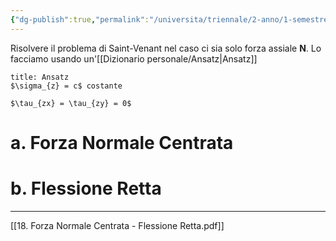 ```yaml
---
{"dg-publish":true,"permalink":"/universita/triennale/2-anno/1-semestre/scienza-delle-costruzioni/appunti/18-sv-forza-normale-centrata-and-flessione-retta/"}
---
```



Risolvere il problema di Saint-Venant nel caso ci sia solo forza assiale $\mathbf{N}$.
Lo facciamo usando un'[[Dizionario personale/Ansatz\|Ansatz]]

```ad-success
title: Ansatz
$\sigma_{z} = c$ costante

$\tau_{zx} = \tau_{zy} = 0$

```

# a. Forza Normale Centrata

# b. Flessione Retta







___

[[18. Forza Normale Centrata - Flessione Retta.pdf]]
